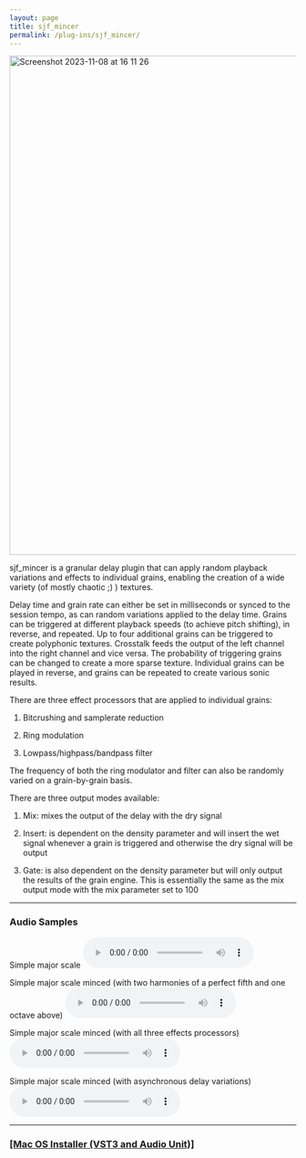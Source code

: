 ```yaml
---
layout: page
title: sjf_mincer
permalink: /plug-ins/sjf_mincer/
---
```

<img width="876" alt="Screenshot 2023-11-08 at 16 11 26" src="https://github.com/simohnf/simohnf.github.io/assets/12850558/2dd2b0ca-5938-4048-8ad3-d0e2724da8a6">


sjf_mincer is a granular delay plugin that can apply random playback variations and effects to individual grains, enabling the creation of a wide variety (of mostly chaotic ;) ) textures. 

Delay time and grain rate can either be set in milliseconds or synced to the session tempo, as can random variations applied to the delay time.
Grains can be triggered at different playback speeds (to achieve pitch shifting), in reverse, and repeated. 
Up to four additional grains can be triggered to create polyphonic textures.
Crosstalk feeds the output of the left channel into the right channel and vice versa.
The probability of triggering grains can be changed to create a more sparse texture.
Individual grains can be played in reverse, and grains can be repeated to create various sonic results.

There are three effect processors that are applied to individual grains:

1) Bitcrushing and samplerate reduction

2) Ring modulation

3) Lowpass/highpass/bandpass filter


The frequency of both the ring modulator and filter can also be randomly varied on a grain-by-grain basis.

There are three output modes available:

1) Mix: mixes the output of the delay with the dry signal

2) Insert: is dependent on the density parameter and will insert the wet signal whenever a grain is triggered and otherwise the dry signal will be output

3) Gate: is also dependent on the density parameter but will only output the results of the grain engine. This is essentially the same as the mix output mode with the mix parameter set to 100



---

### Audio Samples
Simple major scale
<audio controls>
<source src="/MP3s/majorScale [2023-11-08 162917].mp3" type="audio/mp3">
</audio>


Simple major scale minced (with two harmonies of a perfect fifth and one octave above)
<audio controls>
<source src="/MP3s/majorScaleMinced1.mp3" type="audio/mp3">
</audio>

Simple major scale minced (with all three effects processors)
<audio controls>
<source src="/MP3s/majorScaleMinced2.mp3" type="audio/mp3">
</audio>


Simple major scale minced (with asynchronous delay variations)
<audio controls>
<source src="/MP3s/majorScaleMinced3.mp3" type="audio/mp3">
</audio>

---


### [[Mac OS Installer (VST3 and Audio Unit)]](https://drive.google.com/file/d/1efOEqh4wgEyUMW7A5eY9BZ_-RFV2pIR6/view)
